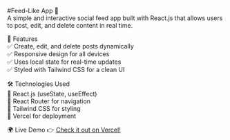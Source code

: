 #Feed-Like App 📝  
A simple and interactive social feed app built with React.js that allows users to post, edit, and delete content in real time.  
  
🚀 Features  
✅ Create, edit, and delete posts dynamically  
✅ Responsive design for all devices  
✅ Uses local state for real-time updates  
✅ Styled with Tailwind CSS for a clean UI  
  
🛠️ Technologies Used  
🔹 React.js (useState, useEffect)  
🔹 React Router for navigation  
🔹 Tailwind CSS for styling  
🔹 Vercel for deployment  
  
🌍 Live Demo
👉 [Check it out on Vercel!](https://feed-like-app.vercel.app/)
